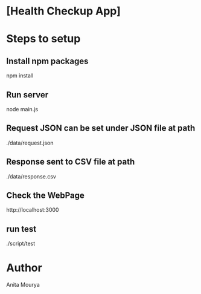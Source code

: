 # [Health Checkup App]

# Steps to setup

## Install npm packages
npm install

## Run server
node main.js

## Request JSON can be set under JSON file at path
./data/request.json

## Response sent to CSV file at path
./data/response.csv

## Check the WebPage
http://localhost:3000

## run test
./script/test

# Author
Anita Mourya

